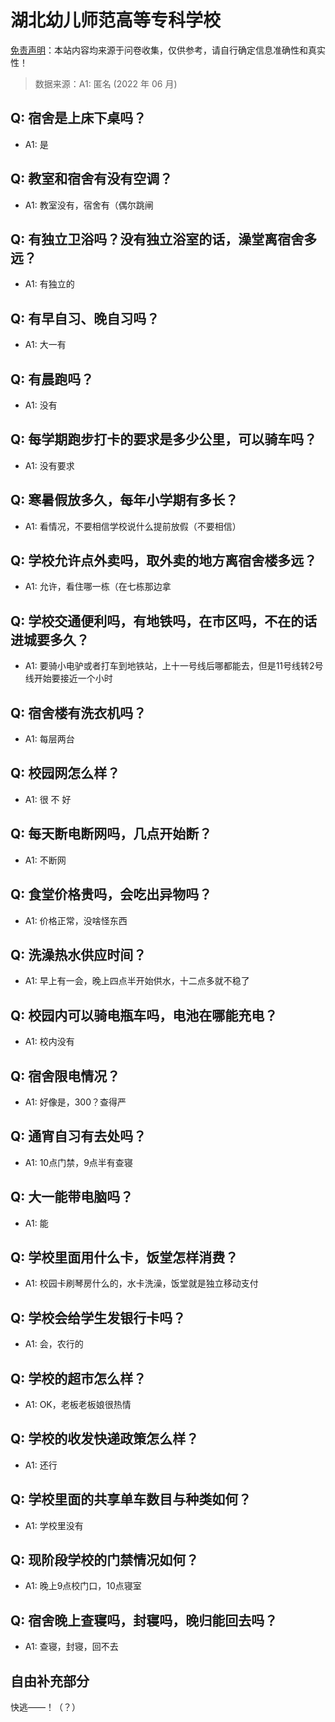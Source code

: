 # 湖北幼儿师范高等专科学校

[免责声明](https://colleges.chat/#_3)：本站内容均来源于问卷收集，仅供参考，请自行确定信息准确性和真实性！

> 数据来源：A1: 匿名 (2022 年 06 月)

## Q: 宿舍是上床下桌吗？

- A1: 是

## Q: 教室和宿舍有没有空调？

- A1: 教室没有，宿舍有（偶尔跳闸

## Q: 有独立卫浴吗？没有独立浴室的话，澡堂离宿舍多远？

- A1: 有独立的

## Q: 有早自习、晚自习吗？

- A1: 大一有

## Q: 有晨跑吗？

- A1: 没有

## Q: 每学期跑步打卡的要求是多少公里，可以骑车吗？

- A1: 没有要求

## Q: 寒暑假放多久，每年小学期有多长？

- A1: 看情况，不要相信学校说什么提前放假（不要相信）

## Q: 学校允许点外卖吗，取外卖的地方离宿舍楼多远？

- A1: 允许，看住哪一栋（在七栋那边拿

## Q: 学校交通便利吗，有地铁吗，在市区吗，不在的话进城要多久？

- A1: 要骑小电驴或者打车到地铁站，上十一号线后哪都能去，但是11号线转2号线开始要接近一个小时

## Q: 宿舍楼有洗衣机吗？

- A1: 每层两台

## Q: 校园网怎么样？

- A1: 很   不   好

## Q: 每天断电断网吗，几点开始断？

- A1: 不断网

## Q: 食堂价格贵吗，会吃出异物吗？

- A1: 价格正常，没啥怪东西

## Q: 洗澡热水供应时间？

- A1: 早上有一会，晚上四点半开始供水，十二点多就不稳了

## Q: 校园内可以骑电瓶车吗，电池在哪能充电？

- A1: 校内没有

## Q: 宿舍限电情况？

- A1: 好像是，300？查得严

## Q: 通宵自习有去处吗？

- A1: 10点门禁，9点半有查寝

## Q: 大一能带电脑吗？

- A1: 能

## Q: 学校里面用什么卡，饭堂怎样消费？

- A1: 校园卡刷琴房什么的，水卡洗澡，饭堂就是独立移动支付

## Q: 学校会给学生发银行卡吗？

- A1: 会，农行的

## Q: 学校的超市怎么样？

- A1: OK，老板老板娘很热情

## Q: 学校的收发快递政策怎么样？

- A1: 还行

## Q: 学校里面的共享单车数目与种类如何？

- A1: 学校里没有

## Q: 现阶段学校的门禁情况如何？

- A1: 晚上9点校门口，10点寝室

## Q: 宿舍晚上查寝吗，封寝吗，晚归能回去吗？

- A1: 查寝，封寝，回不去

## 自由补充部分

快逃——！（？）